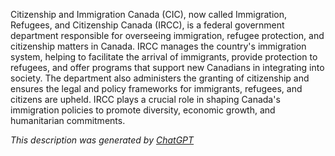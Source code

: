 Citizenship and Immigration Canada (CIC), now called Immigration, Refugees, and Citizenship Canada (IRCC), is a federal government department responsible for overseeing immigration, refugee protection, and citizenship matters in Canada. IRCC manages the country's immigration system, helping to facilitate the arrival of immigrants, provide protection to refugees, and offer programs that support new Canadians in integrating into society. The department also administers the granting of citizenship and ensures the legal and policy frameworks for immigrants, refugees, and citizens are upheld. IRCC plays a crucial role in shaping Canada's immigration policies to promote diversity, economic growth, and humanitarian commitments.

*This description was generated by [ChatGPT](https://chatgpt.com/)*